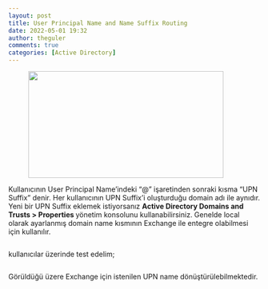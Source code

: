 ```yaml
---
layout: post
title: User Principal Name and Name Suffix Routing
date: 2022-05-01 19:32
author: theguler
comments: true
categories: [Active Directory]
---
```

<!-- wp:image {"id":2270,"width":390,"height":214,"sizeSlug":"large","linkDestination":"none"} -->
<figure class="wp-block-image size-large is-resized"><img src="https://theguler.wordpress.com/wp-content/uploads/2022/03/ad.jpg?w=704" alt="" class="wp-image-2270" width="390" height="214" /></figure>
<!-- /wp:image -->

<!-- wp:paragraph -->
<p>Kullanıcının User Principal Name’indeki “@” işaretinden sonraki kısma “UPN Suffix” denir. Her kullanıcının UPN Suffix’i oluşturduğu domain adı ile aynıdır. Yeni bir UPN Suffix eklemek istiyorsanız <strong>Active Directory Domains and Trusts &gt; Properties </strong>yönetim konsolunu kullanabilirsiniz. Genelde local olarak ayarlanmış domain name kısmının Exchange ile entegre olabilmesi için kullanılır.</p>
<!-- /wp:paragraph -->

<!-- wp:image {"id":2998,"sizeSlug":"large","linkDestination":"none"} -->
<figure class="wp-block-image size-large"><img src="https://theguler.wordpress.com/wp-content/uploads/2022/05/trusts.png?w=1024" alt="" class="wp-image-2998" /></figure>
<!-- /wp:image -->

<!-- wp:paragraph -->
<p>kullanıcılar üzerinde test edelim;</p>
<!-- /wp:paragraph -->

<!-- wp:image {"id":3000,"sizeSlug":"large","linkDestination":"none"} -->
<figure class="wp-block-image size-large"><img src="https://theguler.wordpress.com/wp-content/uploads/2022/05/trst.png?w=604" alt="" class="wp-image-3000" /></figure>
<!-- /wp:image -->

<!-- wp:paragraph -->
<p>Görüldüğü üzere Exchange için istenilen UPN name dönüştürülebilmektedir.</p>
<!-- /wp:paragraph -->

